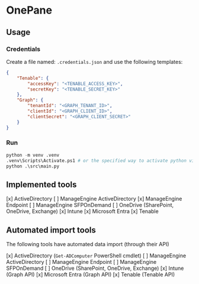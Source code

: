 # OnePane

## Usage

### Credentials

Create a file named: `.credentials.json` and use the following templates:

```json
{
    "Tenable": {
        "accessKey": "<TENABLE_ACCESS_KEY>",
        "secretKey": "<TENABLE_SECRET_KEY>"
    },
    "Graph": {
        "tenantId": "<GRAPH_TENANT_ID>",
        "clientId": "<GRAPH_CLIENT_ID>",
        "clientSecret": "<GRAPH_CLIENT_SECRET>"
    }
}
```

### Run

```python
python -m venv .venv
.venv\Scripts\Activate.ps1 # or the specified way to activate python virutal env for your shell
python .\src\main.py
```

## Implemented tools

[x] ActiveDirectory
[ ] ManageEngine ActiveDirectory
[x] ManageEngine Endpoint
[ ] ManageEngine SFPOnDemand
[ ] OneDrive (SharePoint, OneDrive, Exchange)
[x] Intune
[x] Microsoft Entra
[x] Tenable

## Automated import tools

The following tools have automated data import (through their API)

[x] ActiveDirectory (`Get-ADComputer` PowerShell cmdlet)
[ ] ManageEngine ActiveDirectory
[ ] ManageEngine Endpoint
[ ] ManageEngine SFPOnDemand
[ ] OneDrive (SharePoint, OneDrive, Exchange)
[x] Intune (Graph API)
[x] Microsoft Entra (Graph API)
[x] Tenable (Tenable API)

